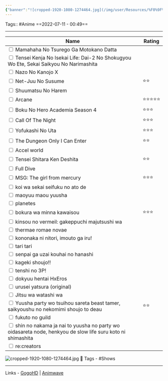 ```yaml
---
{"banner":"![cropped-1920-1080-1274464.jpg](/img/user/Resources/%F0%9F%93%81%20Files/%F0%9F%93%B8Images/cropped-1920-1080-1274464.jpg)","dg-publish":true,"permalink":"/media-db/watch-list/","dgPassFrontmatter":true,"noteIcon":"3","created":"2023-11-14T21:08:39.796+05:30","updated":"2023-12-26T22:57:21.775+05:30"}
---
```


Tags:: #Anime 
==2022-07-11 - 00:49==

---
| Name                                        | Rating |
| ------------------------------------------- | ------ |
| <input type="checkbox"/> Mamahaha No Tsurego Ga Motokano Datta | |
| <input type="checkbox"/> Tensei Kenja No Isekai Life: Dai-2 No Shokugyou Wo Ete, Sekai Saikyou No Narimashita | |
| <input type="checkbox"/> Nazo No Kanojo X| |
| <input type="checkbox"/> Net-Juu No Susume | ⭐⭐|
|<input type="checkbox"/> Shuumatsu No Harem| |
| <input type="checkbox"/> Arcane |⭐⭐⭐⭐⭐|
| <input type="checkbox"/> Boku No Hero Academia Season 4 | ⭐⭐⭐|
| <input type="checkbox"/> Call Of The Night | ⭐⭐⭐|
|<input type="checkbox"/> Yofukashi No Uta | ⭐⭐⭐|
|<input type="checkbox"/> The Dungeon Only I Can Enter |⭐⭐|
|<input type="checkbox"/> Accel world |  |
|<input type="checkbox"/> Tensei Shitara Ken Deshita |⭐⭐|
|<input type="checkbox"/> Full Dive | |
|<input type="checkbox"/> MSG: The girl from mercury | ⭐⭐⭐|
|<input type="checkbox"/> koi wa sekai seifuku no ato de |  |
|<input type="checkbox"/> maoyuu maou yuusha | |
|<input type="checkbox"/> planetes| |
|<input type="checkbox"/> bokura wa minna kawaisou |⭐⭐⭐|
|<input type="checkbox"/> kinsou no vermeil: gakeppuchi majutsushi wa| |
|<input type="checkbox"/> thermae romae novae | |
|<input type="checkbox"/> kononaka ni nitori, imouto ga iru! | |
|<input type="checkbox"/> tari tari | |
|<input type="checkbox"/> senpai ga uzai kouhai no hanashi | |
|<input type="checkbox"/> kageki shoujo!! | |
|<input type="checkbox"/> tenshi no 3P!| |
|<input type="checkbox"/> dokyuu hentai HxEros| |
|<input type="checkbox"/> urusei yatsura (original)| |
|<input type="checkbox"/> Jitsu wa watashi wa |   |
|<input type="checkbox"/> Yuusha party wo tsuihou sareta beast tamer, saikyoushu no nekomimi shoujo to deau|⭐⭐|
|<input type="checkbox"/> fukuto no guild| |
|<input type="checkbox"/> shin no nakama ja nai to yuusha no party  wo oidasareta node, henkyou de slow life suru koto ni shimashita| |
|<input type="checkbox"/> re:creators| |
![cropped-1920-1080-1274464.jpg](/img/user/Resources/%F0%9F%93%81%20Files/%F0%9F%93%B8Images/cropped-1920-1080-1274464.jpg)
🧶 Tags - #Shows 

---
Links - [GogoHD](https://gogohd.net/) | [Animwave](https://aniwave.to/home)
